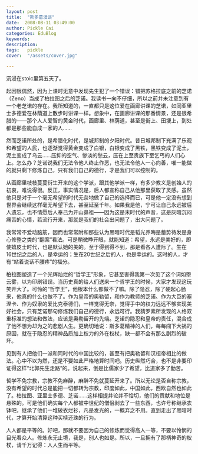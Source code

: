 ```yaml
---
layout: post  
title:  "斯多葛漫谈"
date:  2008-08-11 03:49:00
author: Pickle Cai  
categories: EduBlog  
keywords: 
description:   
tags:	pickle   
cover:  "/assets/cover.jpg"  

---
```


沉浸在stoic里第五天了。



起因很偶然，因为上课时无意中发现先生犯了一个错误：错把苏格拉底之前的芝诺（Zeno）当成了柏拉图之后的芝诺。我读书一向不仔细，所以之前并未注意到有一个老芝诺的存在。我所知道的，一直都只是这位爱在画廊讲课的芝诺，如同亚里士多德爱在林荫道上散步时讲课一样。想象中，在画廊讲课的那番情景，还是很希腊的——那个人人爱智的黄金时代，画廊里、林荫道，甚至是街上、田埂上，到处都是那些能自成一家的人……



然而芝诺所处的，是希腊化时代，是城邦制的夕阳时代。昔日城邦制下充满了乐观和希望的人民，也逐渐觉得黄金变成了白银，白银变成了黑铁，黑铁变成了泥土，泥土变成了乌云……压抑的空气、惨淡的愁云，压在上至贵族下至乞丐的人们心上。怎么办？芝诺说我们无法令他人终止作恶，也无法令他人一心向善，唯一能做的就只剩下修炼自己，只有我们自己的德行，才是我们可以控制的。



从画廊里枝枝蔓蔓衍生开来的这个学派，跟其他学派一样，有多少教义是创始人的初衷，难说得很。反正，事实情况是，后人都宣称自己从他那里获取了灵感。虽然他只是对于一个毫无希望的时代无奈地做了自己的选择而已，可是他一定没有想到世界会继续这样毫无希望下去，甚至延至千年。如果我是他，宁可让自己永远被后人遗忘，也不情愿后人奉己为开山鼻祖——因为这是末时代的声音，这是灰暗沉闷痛苦的心情，若流行开来，那就是我们的社会出问题了，出大问题了。



我常常不爱动脑筋，因而也常常附和那些认为黑暗时代是韬光养晦是蓄势待发是身心修整之类的“翻案”看法。可是稍微睁开眼，就能知道：希望，永远是美好的，即使嬉皮士时代，也是默认她的美的。至于得到得不到，那是看各人遭际了。生在16世纪之后的人，是幸运的；生在20世纪之后的人，也是幸运的。这时的人，才有“站着说话不腰疼”的福分。



柏拉图塑造了一个光辉灿烂的“哲学王”形象，它甚至害得我第一次见了这个词如堕云雾，以为印刷错误。当历史真的给人们送来一个哲学王的时候，大家才发现这玩笑开大了。可怜的“哲学王”，他根本什么都做不了嘛。除了隐忍，除了硬起心肠来，他真的什么也做不了。作为皇帝的奥勒留，和作为教师的芝诺、作为大臣的塞涅卡、作为奴隶的爱比克泰德们，一样觉得无奈，觉得手中的权力远远不够实现美好社会，只有芝诺那句修炼我们自己的德行，永远可行。我猜罗素所发现的人格双重标准的想法和做法，应该是奥勒留开的先端。芝诺的隐忍和皇帝的责任，混合成了他不想为却为之的悲剧人生。更确切地说：斯多葛精神的人们，每每闯下大祸的原因，就在于隐忍的精神品质加上权力的外在权杖，缺一都不会有那么剧烈的破坏。



见到有人把他们一派和同时代的中国比较的，甚至有把奥勒留和汉桓帝相比的做法。心中不以为然，还是不要如此严格地算时间吧。历史纵然巧合，也不是非要印证得这样“北郭先生走路”的。说起来，倒是比儒家少了希望，比道家多了勤苦。



哲学不免宗教，宗教不免麻醉，麻醉不免就蔓延开来了。所以无论是否自称宗教，没有希望的时代总是能把一切都转为宗教，印度如此，中国如此，西欧自然也如此了。柏拉图、亚里士多德、芝诺……这样相提并论并不恰切，他们的贡献和地位是悬殊的。可是他们确实每个人都被中世纪的僧侣剥去了一些东西，也许号称继承衣钵吧，继承了他们一堆破衣烂衫，凡是发光的，一概弃之不用。直到走出了黑暗时代，才算开始清算这种买椟还珠的行为。



人人都是平等的。好吧，那就不要因为自己的修炼而觉得高人一等，不要以怜悯的目光看众人。修炼永无止境，我是，别人也如是。所以，一旦拥有了那柄神奇的权杖，请千万记得：人人生而平等。



		    
